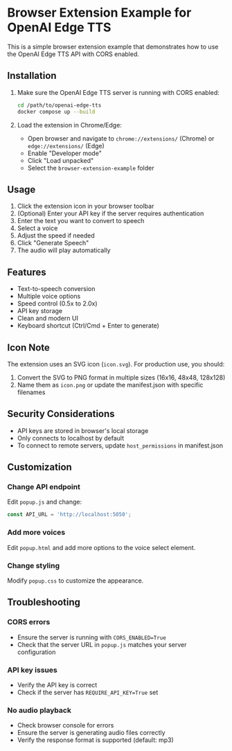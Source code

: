 # Browser Extension Example for OpenAI Edge TTS

This is a simple browser extension example that demonstrates how to use the OpenAI Edge TTS API with CORS enabled.

## Installation

1. Make sure the OpenAI Edge TTS server is running with CORS enabled:
   ```bash
   cd /path/to/openai-edge-tts
   docker compose up --build
   ```

2. Load the extension in Chrome/Edge:
   - Open browser and navigate to `chrome://extensions/` (Chrome) or `edge://extensions/` (Edge)
   - Enable "Developer mode"
   - Click "Load unpacked"
   - Select the `browser-extension-example` folder

## Usage

1. Click the extension icon in your browser toolbar
2. (Optional) Enter your API key if the server requires authentication
3. Enter the text you want to convert to speech
4. Select a voice
5. Adjust the speed if needed
6. Click "Generate Speech"
7. The audio will play automatically

## Features

- Text-to-speech conversion
- Multiple voice options
- Speed control (0.5x to 2.0x)
- API key storage
- Clean and modern UI
- Keyboard shortcut (Ctrl/Cmd + Enter to generate)

## Icon Note

The extension uses an SVG icon (`icon.svg`). For production use, you should:
1. Convert the SVG to PNG format in multiple sizes (16x16, 48x48, 128x128)
2. Name them as `icon.png` or update the manifest.json with specific filenames

## Security Considerations

- API keys are stored in browser's local storage
- Only connects to localhost by default
- To connect to remote servers, update `host_permissions` in manifest.json

## Customization

### Change API endpoint
Edit `popup.js` and change:
```javascript
const API_URL = 'http://localhost:5050';
```

### Add more voices
Edit `popup.html` and add more options to the voice select element.

### Change styling
Modify `popup.css` to customize the appearance.

## Troubleshooting

### CORS errors
- Ensure the server is running with `CORS_ENABLED=True`
- Check that the server URL in `popup.js` matches your server configuration

### API key issues
- Verify the API key is correct
- Check if the server has `REQUIRE_API_KEY=True` set

### No audio playback
- Check browser console for errors
- Ensure the server is generating audio files correctly
- Verify the response format is supported (default: mp3)